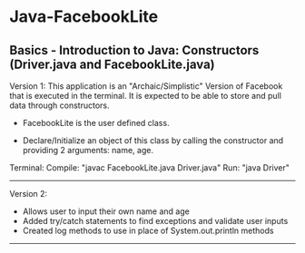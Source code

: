 # Java-FacebookLite
Basics - Introduction to Java: Constructors (Driver.java and FacebookLite.java)
-------------------------------------------------------------------------
Version 1:
This application is an "Archaic/Simplistic" Version of Facebook that is executed in the terminal.
It is expected to be able to store and pull data through constructors.

- FacebookLite is the user defined class.

- Declare/Initialize an object of this class by calling the constructor and providing 2 arguments: name, age.

Terminal:
Compile: "javac FacebookLite.java Driver.java"
Run: "java Driver"
_________________________________________________________________________
Version 2:

* Allows user to input their own name and age
* Added try/catch statements to find exceptions and validate user inputs
* Created log methods to use in place of System.out.println methods

_________________________________________________________________________
